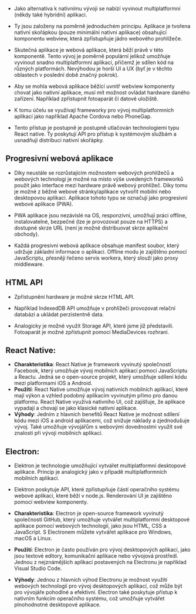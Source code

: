- Jako alternativa k nativnímu vývoji se nabízí vyvinout multiplatformní (někdy také hybridní) aplikaci.

- Ty jsou založeny na poměrně jednoduchém principu. Aplikace je tvořena nativní skořápkou (pouze minimální nativní aplikace) obsahující komponentu webview, která zpřístupňuje jádro webového prohlížeče.

- Skutečná aplikace je webová aplikace, která běží právě v této komponentě. Tento vývoj je poměrně populární jelikož umožňuje vyvinout snadno multiplatformní aplikaci, přičemž je sdílen kód na různých platformách. Nevýhodou je horší UI a UX (byť je v těchto oblastech v poslední době značný pokrok).

- Aby se mohla webová aplikace běžící uvnitř webview komponenty chovat jako nativní aplikace, musí mít možnost ovládat hardware daného zařízení. Například zpřístupnit fotoaparát čí datové uložiště.

- K tomu účelu se využívají frameworky pro vývoj multiplatformních aplikací jako například Apache Cordova nebo PhoneGap.

- Tento přístup je postupně je postupně utlačován technologiemi typu React native. Ty poskytují API pro přístup k systémovým službám a usnadňují distribuci nativní skořápky.


## Progresivní webová aplikace

- Díky neustále se rozrůstajícím možnostem webových prohlížečů a webových technologí je možné na místo výše uvedených frameworků použít jako interface mezi hardware právě webový prohlížeč. Díky tomu je možné z běžné webové stránky/aplikace vytvořit mobilní nebo desktopovou aplikaci. Aplikace tohoto typu se označují jako progresivní webové aplikace (PWA).

- PWA aplikace jsou nezávislé na OS, responzivní, umožňují práci offline, instalovatelné, bezpečné (lze je provozovat pouze na HTTPS) a dostupné skrze URL (není je možné distribuovat skrze aplikační obchody).

- Každá progresivní webová aplikace obsahuje manifest soubor, který udržuje základní informace o aplikaci. Offline modu je zajištěno pomocí JavaScriptu, přesněji řečeno servis workera, který slouží jako proxy middleware.

## HTML API

- Zpřístupnění hardware je možné skrze HTML API.

- Například IndexedDB API umožňuje v prohlížeči provozovat relační databázi a ukládat perzistentně data.

- Analogicky je možné využit Storage API, které jsme již představili. Fotoaparát je možné zpřístupnit pomocí MediaDevices rozhraní.
## **React Native**:

-  **Charakteristika**: React Native je framework vyvinutý společností Facebook, který umožňuje vývoj mobilních aplikací pomocí JavaScriptu a Reactu. Jedná se o open-source projekt, který umožňuje sdílení kódu mezi platformami iOS a Android.
- **Použití**: React Native umožňuje vývoj nativních mobilních aplikací, které mají výkon a vzhled podobný aplikacím vyvinutým přímo pro danou platformu. React Native využívá nativního UI, což zajišťuje, že aplikace vypadají a chovají se jako klasické nativní aplikace.
- **Výhody**: Jedním z hlavních benefitů React Native je možnost sdílení kódu mezi iOS a android aplikacemi, což snižuje náklady a zjednodušuje vývoj. Také umožňuje vývojářům s webovými dovednostmi využít své znalosti při vývoji mobilních aplikací.
## **Electron**:

- Elektron je technologie umožňující vytvářet multiplatformní desktopové aplikace. Princip je analogický jako v případě multiplatformních mobilních aplikací.
- Elektron poskytuje API, které zpřístupňuje částí operačního systému webové aplikaci, které běží v node.js. Renderování UI je zajištěno pomocí webview komponenty.

- **Charakteristika**: Electron je open-source framework vyvinutý společností GitHub, který umožňuje vytvářet multiplatformní desktopové aplikace pomocí webových technologií, jako jsou HTML, CSS a JavaScript. S Electronem můžete vytvářet aplikace pro Windows, macOS a Linux.
- **Použití**: Electron je často používán pro vývoj desktopových aplikací, jako jsou textové editory, komunikační aplikace nebo vývojová prostředí. Jednou z nejznámějších aplikací postavených na Electronu je například Visual Studio Code.
- **Výhody**: Jednou z hlavních výhod Electronu je možnost využití webových technologií pro vývoj desktopových aplikací, což může být pro vývojáře pohodlné a efektivní. Electron také poskytuje přístup k nativním funkcím operačního systému, což umožňuje vytvářet plnohodnotné desktopové aplikace.